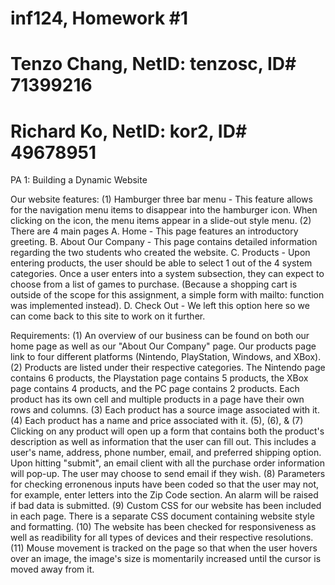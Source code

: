 # inf124, Homework #1
# Tenzo Chang, NetID: tenzosc, ID# 71399216
# Richard Ko, NetID: kor2, ID# 49678951

PA 1: Building a Dynamic Website

Our website features:
(1) Hamburger three bar menu - This feature allows for the navigation menu items to disappear into the hamburger icon. When clicking on the icon, the menu items appear in a slide-out style menu.
(2) There are 4 main pages
    A. Home - This page features an introductory greeting.
    B. About Our Company - This page contains detailed information regarding the two students who created the website.
    C. Products - Upon entering products, the user should be able to select 1 out of the 4 system categories. Once a user enters into a system subsection, they can expect to choose from a list of games to purchase. (Because a shopping cart is outside of the scope for this assignment, a simple form with mailto: function was implemented instead).
    D. Check Out - We left this option here so we can come back to this site to work on it further.

Requirements:
(1) An overview of our business can be found on both our home page as well as our "About Our Company" page. Our products page link to four different platforms (Nintendo, PlayStation, Windows, and XBox).
(2) Products are listed under their respective categories. The Nintendo page contains 6 products, the Playstation page contains 5 products, the XBox page contains 4 products, and the PC page contains 2 products. Each product has its own cell and multiple products in a page have their own rows and columns.
(3) Each product has a source image associated with it.
(4) Each product has a name and price associated with it. 
(5), (6), & (7) Clicking on any product will open up a form that contains both the product's description as well as information that the user can fill out. This includes a user's name, address, phone number, email, and preferred shipping option. Upon hitting "submit", an email client with all the purchase order information will pop-up. The user may choose to send email if they wish.
(8) Parameters for checking erronenous inputs have been coded so that the user may not, for example, enter letters into the Zip Code section. An alarm will be raised if bad data is submitted.
(9) Custom CSS for our website has been included in each page. There is a separate CSS document containing website style and formatting.
(10) The website has been checked for responsiveness as well as readibility for all types of devices and their respective resolutions.
(11) Mouse movement is tracked on the page so that when the user hovers over an image, the image's size is momentarily increased until the cursor is moved away from it.